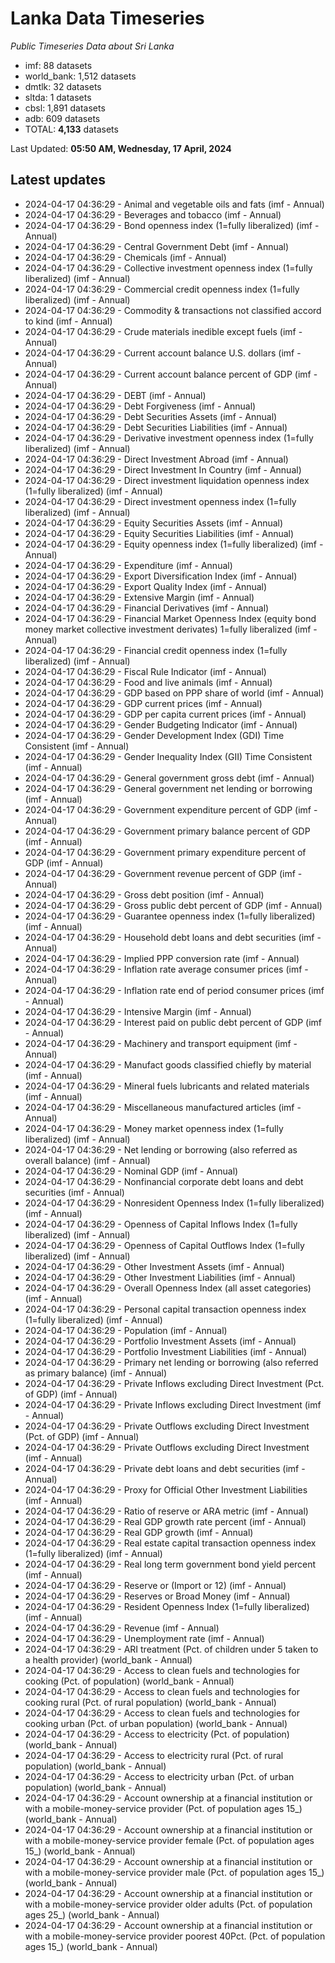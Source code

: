 # Lanka Data Timeseries
*Public Timeseries Data about Sri Lanka*

* imf: 88 datasets
* world_bank: 1,512 datasets
* dmtlk: 32 datasets
* sltda: 1 datasets
* cbsl: 1,891 datasets
* adb: 609 datasets
* TOTAL: **4,133** datasets

Last Updated: **05:50 AM, Wednesday, 17 April, 2024**

## Latest updates

* 2024-04-17 04:36:29 - Animal and vegetable oils and fats (imf - Annual)
* 2024-04-17 04:36:29 - Beverages and tobacco (imf - Annual)
* 2024-04-17 04:36:29 - Bond openness index (1=fully liberalized) (imf - Annual)
* 2024-04-17 04:36:29 - Central Government Debt (imf - Annual)
* 2024-04-17 04:36:29 - Chemicals (imf - Annual)
* 2024-04-17 04:36:29 - Collective investment openness index (1=fully liberalized) (imf - Annual)
* 2024-04-17 04:36:29 - Commercial credit openness index (1=fully liberalized) (imf - Annual)
* 2024-04-17 04:36:29 - Commodity & transactions not classified accord to kind (imf - Annual)
* 2024-04-17 04:36:29 - Crude materials inedible except fuels (imf - Annual)
* 2024-04-17 04:36:29 - Current account balance U.S. dollars (imf - Annual)
* 2024-04-17 04:36:29 - Current account balance percent of GDP (imf - Annual)
* 2024-04-17 04:36:29 - DEBT (imf - Annual)
* 2024-04-17 04:36:29 - Debt Forgiveness (imf - Annual)
* 2024-04-17 04:36:29 - Debt Securities Assets (imf - Annual)
* 2024-04-17 04:36:29 - Debt Securities Liabilities (imf - Annual)
* 2024-04-17 04:36:29 - Derivative investment openness index (1=fully liberalized) (imf - Annual)
* 2024-04-17 04:36:29 - Direct Investment Abroad (imf - Annual)
* 2024-04-17 04:36:29 - Direct Investment In Country (imf - Annual)
* 2024-04-17 04:36:29 - Direct investment liquidation openness index (1=fully liberalized) (imf - Annual)
* 2024-04-17 04:36:29 - Direct investment openness index (1=fully liberalized) (imf - Annual)
* 2024-04-17 04:36:29 - Equity Securities Assets (imf - Annual)
* 2024-04-17 04:36:29 - Equity Securities Liabilities (imf - Annual)
* 2024-04-17 04:36:29 - Equity openness index (1=fully liberalized) (imf - Annual)
* 2024-04-17 04:36:29 - Expenditure (imf - Annual)
* 2024-04-17 04:36:29 - Export Diversification Index (imf - Annual)
* 2024-04-17 04:36:29 - Export Quality Index (imf - Annual)
* 2024-04-17 04:36:29 - Extensive Margin (imf - Annual)
* 2024-04-17 04:36:29 - Financial Derivatives (imf - Annual)
* 2024-04-17 04:36:29 - Financial Market Openness Index (equity bond money market collective investment derivates) 1=fully liberalized (imf - Annual)
* 2024-04-17 04:36:29 - Financial credit openness index (1=fully liberalized) (imf - Annual)
* 2024-04-17 04:36:29 - Fiscal Rule Indicator (imf - Annual)
* 2024-04-17 04:36:29 - Food and live animals (imf - Annual)
* 2024-04-17 04:36:29 - GDP based on PPP share of world (imf - Annual)
* 2024-04-17 04:36:29 - GDP current prices (imf - Annual)
* 2024-04-17 04:36:29 - GDP per capita current prices (imf - Annual)
* 2024-04-17 04:36:29 - Gender Budgeting Indicator (imf - Annual)
* 2024-04-17 04:36:29 - Gender Development Index (GDI) Time Consistent (imf - Annual)
* 2024-04-17 04:36:29 - Gender Inequality Index (GII) Time Consistent (imf - Annual)
* 2024-04-17 04:36:29 - General government gross debt (imf - Annual)
* 2024-04-17 04:36:29 - General government net lending or borrowing (imf - Annual)
* 2024-04-17 04:36:29 - Government expenditure percent of GDP (imf - Annual)
* 2024-04-17 04:36:29 - Government primary balance percent of GDP (imf - Annual)
* 2024-04-17 04:36:29 - Government primary expenditure percent of GDP (imf - Annual)
* 2024-04-17 04:36:29 - Government revenue percent of GDP (imf - Annual)
* 2024-04-17 04:36:29 - Gross debt position (imf - Annual)
* 2024-04-17 04:36:29 - Gross public debt percent of GDP (imf - Annual)
* 2024-04-17 04:36:29 - Guarantee openness index (1=fully liberalized) (imf - Annual)
* 2024-04-17 04:36:29 - Household debt loans and debt securities (imf - Annual)
* 2024-04-17 04:36:29 - Implied PPP conversion rate (imf - Annual)
* 2024-04-17 04:36:29 - Inflation rate average consumer prices (imf - Annual)
* 2024-04-17 04:36:29 - Inflation rate end of period consumer prices (imf - Annual)
* 2024-04-17 04:36:29 - Intensive Margin (imf - Annual)
* 2024-04-17 04:36:29 - Interest paid on public debt percent of GDP (imf - Annual)
* 2024-04-17 04:36:29 - Machinery and transport equipment (imf - Annual)
* 2024-04-17 04:36:29 - Manufact goods classified chiefly by material (imf - Annual)
* 2024-04-17 04:36:29 - Mineral fuels lubricants and related materials (imf - Annual)
* 2024-04-17 04:36:29 - Miscellaneous manufactured articles (imf - Annual)
* 2024-04-17 04:36:29 - Money market openness index (1=fully liberalized) (imf - Annual)
* 2024-04-17 04:36:29 - Net lending or borrowing (also referred as overall balance) (imf - Annual)
* 2024-04-17 04:36:29 - Nominal GDP (imf - Annual)
* 2024-04-17 04:36:29 - Nonfinancial corporate debt loans and debt securities (imf - Annual)
* 2024-04-17 04:36:29 - Nonresident Openness Index (1=fully liberalized) (imf - Annual)
* 2024-04-17 04:36:29 - Openness of Capital Inflows Index (1=fully liberalized) (imf - Annual)
* 2024-04-17 04:36:29 - Openness of Capital Outflows Index (1=fully liberalized) (imf - Annual)
* 2024-04-17 04:36:29 - Other Investment Assets (imf - Annual)
* 2024-04-17 04:36:29 - Other Investment Liabilities (imf - Annual)
* 2024-04-17 04:36:29 - Overall Openness Index (all asset categories) (imf - Annual)
* 2024-04-17 04:36:29 - Personal capital transaction openness index (1=fully liberalized) (imf - Annual)
* 2024-04-17 04:36:29 - Population (imf - Annual)
* 2024-04-17 04:36:29 - Portfolio Investment Assets (imf - Annual)
* 2024-04-17 04:36:29 - Portfolio Investment Liabilities (imf - Annual)
* 2024-04-17 04:36:29 - Primary net lending or borrowing (also referred as primary balance) (imf - Annual)
* 2024-04-17 04:36:29 - Private Inflows excluding Direct Investment (Pct. of GDP) (imf - Annual)
* 2024-04-17 04:36:29 - Private Inflows excluding Direct Investment (imf - Annual)
* 2024-04-17 04:36:29 - Private Outflows excluding Direct Investment (Pct. of GDP) (imf - Annual)
* 2024-04-17 04:36:29 - Private Outflows excluding Direct Investment (imf - Annual)
* 2024-04-17 04:36:29 - Private debt loans and debt securities (imf - Annual)
* 2024-04-17 04:36:29 - Proxy for Official Other Investment Liabilities (imf - Annual)
* 2024-04-17 04:36:29 - Ratio of reserve or ARA metric (imf - Annual)
* 2024-04-17 04:36:29 - Real GDP growth rate percent (imf - Annual)
* 2024-04-17 04:36:29 - Real GDP growth (imf - Annual)
* 2024-04-17 04:36:29 - Real estate capital transaction openness index (1=fully liberalized) (imf - Annual)
* 2024-04-17 04:36:29 - Real long term government bond yield percent (imf - Annual)
* 2024-04-17 04:36:29 - Reserve or (Import or 12) (imf - Annual)
* 2024-04-17 04:36:29 - Reserves or Broad Money (imf - Annual)
* 2024-04-17 04:36:29 - Resident Openness Index (1=fully liberalized) (imf - Annual)
* 2024-04-17 04:36:29 - Revenue (imf - Annual)
* 2024-04-17 04:36:29 - Unemployment rate (imf - Annual)
* 2024-04-17 04:36:29 - ARI treatment (Pct. of children under 5 taken to a health provider) (world_bank - Annual)
* 2024-04-17 04:36:29 - Access to clean fuels and technologies for cooking (Pct. of population) (world_bank - Annual)
* 2024-04-17 04:36:29 - Access to clean fuels and technologies for cooking rural (Pct. of rural population) (world_bank - Annual)
* 2024-04-17 04:36:29 - Access to clean fuels and technologies for cooking urban (Pct. of urban population) (world_bank - Annual)
* 2024-04-17 04:36:29 - Access to electricity (Pct. of population) (world_bank - Annual)
* 2024-04-17 04:36:29 - Access to electricity rural (Pct. of rural population) (world_bank - Annual)
* 2024-04-17 04:36:29 - Access to electricity urban (Pct. of urban population) (world_bank - Annual)
* 2024-04-17 04:36:29 - Account ownership at a financial institution or with a mobile-money-service provider (Pct. of population ages 15_) (world_bank - Annual)
* 2024-04-17 04:36:29 - Account ownership at a financial institution or with a mobile-money-service provider female (Pct. of population ages 15_) (world_bank - Annual)
* 2024-04-17 04:36:29 - Account ownership at a financial institution or with a mobile-money-service provider male (Pct. of population ages 15_) (world_bank - Annual)
* 2024-04-17 04:36:29 - Account ownership at a financial institution or with a mobile-money-service provider older adults (Pct. of population ages 25_) (world_bank - Annual)
* 2024-04-17 04:36:29 - Account ownership at a financial institution or with a mobile-money-service provider poorest 40Pct. (Pct. of population ages 15_) (world_bank - Annual)